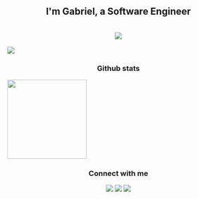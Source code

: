 <h2 align="center" color="#fff">I'm <strong color="#00ADD8"> Gabriel</strong>, a Software Engineer</h2>

<br>

<div align="center"> 
  <img align="center" src="https://skillicons.dev/icons?i=go,python,java,kubernetes,aws,gcp,docker&theme=dark" />
</div>

<br>

<div style="display: inline-block;" align="center">
  <img src="https://github.com/francoggm/francoggm/assets/82771295/1aefc480-b8eb-47de-8633-343c2d5de11e" />
</div>

<h3 align="center">Github stats</h3>
<div style="display: inline-block;" align="center">
  <img height="180em" align="center" src="https://github-readme-stats.vercel.app/api/top-langs/?username=francoggm&layout=compact&langs_count=10&theme=dracula"/>
</div>

<br>

<h3 align="center">Connect with me</h3>
<p align="center">
 <a href="discordapp.com/users/frango#0976" target="_blank"><img src="https://img.shields.io/badge/Discord-7289DA?style=for-the-badge&logo=discord&logoColor=white" target="_blank"></a> 
 <a href = "mailto:francogm77@hotmail.com"><img src="https://img.shields.io/badge/-Gmail-%23333?style=for-the-badge&logo=gmail&logoColor=white" target="_blank"></a>
 <a href="https://www.linkedin.com/in/francoggm/" target="_blank"><img src="https://img.shields.io/badge/-LinkedIn-%230077B5?style=for-the-badge&logo=linkedin&logoColor=white" target="_blank"></a> 
</p>

  



